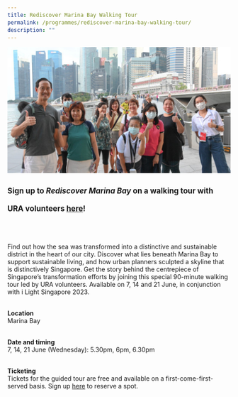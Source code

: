 ```yaml
---
title: Rediscover Marina Bay Walking Tour
permalink: /programmes/rediscover-marina-bay-walking-tour/
description: ""
---
```

<a target="_blank" href="https://www.eventbrite.sg/e/rediscover-marina-bay-walking-tour-tickets-633806471217/"><img src="/images/Programmes/ura%20tour.jpg"></a>
<p style="font-size:17px; line-height:40px">
<b>Sign up to <i>Rediscover Marina Bay</i> on a walking tour with URA volunteers <a target="_blank" href="https://www.eventbrite.sg/e/rediscover-marina-bay-walking-tour-tickets-633806471217/">here</a>!</b><br><br>
	
Find out how the sea was transformed into a distinctive and sustainable district&nbsp;in the heart of our city. Discover what lies beneath Marina Bay to support sustainable living, and how urban planners sculpted a skyline&nbsp;that is distinctively Singapore. Get the story behind the centrepiece of Singapore’s transformation efforts by joining this&nbsp;special 90-minute walking tour led by URA volunteers. Available on 7, 14 and 21 June, in conjunction with i Light Singapore 2023.<br><br>

<b>Location</b><br>
Marina Bay<br><br>

<b>Date and timing</b><br>
7, 14, 21 June (Wednesday): 5.30pm, 6pm, 6.30pm<br><br>

<b>Ticketing</b><br>
Tickets for the guided tour are free and available on a first-come-first-served basis. Sign up <a target="_blank" href="https://www.eventbrite.sg/e/rediscover-marina-bay-walking-tour-tickets-633806471217/">here</a> to reserve a spot.
</p>